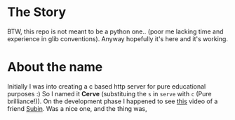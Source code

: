 # The Story

BTW, this repo is not meant to be a python one.. (poor me lacking time and experience in glib conventions).
Anyway hopefully it's here and it's working.

# About the name

Initially I was into creating a c based http server for pure educational purposes :) So I named it **Cerve** (substituing the `s` in `serve` with `c` (Pure brilliance!)).
On the development phase I happened to see [this](https://laotzu.ftp.acc.umu.se/pub/debian-meetings/2024/DebConf24/debconf24-386-learnings-from-creating-an-input-method-for-gnulinux-from-a-product-perspective.av1.webm)
video of a friend [Subin](https://x.com/subinsiby). Was a nice one, and the thing was,
